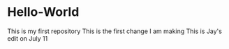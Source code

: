 # Hello-World
This is my first repository
This is the first change I am making 
This is Jay's edit on July 11
